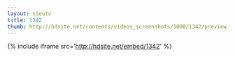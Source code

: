 ```yaml
---
layout: sieutv
title: 1342
thumb: http://hdsite.net/contents/videos_screenshots/1000/1342/preview_360p.mp4.jpg
---
```

{% include iframe src='http://hdsite.net/embed/1342' %}
 
